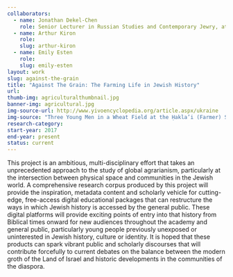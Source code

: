 ```yaml
---
collaborators: 
  - name: Jonathan Dekel-Chen
    role: Senior Lecturer in Russian Studies and Contemporary Jewry, at The Hebrew University of Jerusalem
  - name: Arthur Kiron
    role: 
    slug: arthur-kiron
  - name: Emily Esten
    role: 
    slug: emily-esten
layout: work
slug: against-the-grain
title: "Against The Grain: The Farming Life in Jewish History"
url: 
thumb-img: agriculturalthumbnail.jpg
banner-img: agricultural.jpg
img-source-url: http://www.yivoencyclopedia.org/article.aspx/ukraine
img-source: "Three Young Men in a Wheat Field at the Ḥakla’i (Farmer) Settlement, ca. 1920s. YIVO."
research-category:
start-year: 2017
end-year: present
status: current
---
```


This project is an ambitious, multi-disciplinary effort that takes an unprecedented approach to the study of global agrarianism, particularly at the intersection between physical space and communities in the Jewish world. A comprehensive research corpus produced by this project will provide the inspiration, metadata content and scholarly vehicle for cutting-edge, free-access digital educational packages that can restructure the ways in which Jewish history is accessed by the general public. These digital platforms will provide exciting points of entry into that history from Biblical times onward for new audiences throughout the academy and general public, particularly young people previously unexposed or uninterested in Jewish history, culture or identity. It is hoped that these products can spark vibrant public and scholarly discourses that will contribute forcefully to current debates on the balance between the modern groth of the Land of Israel and historic developments in the communities of the diaspora. 
